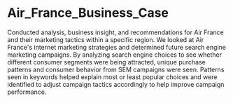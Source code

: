 # Air_France_Business_Case
Conducted analysis, business insight,  and recommendations for Air France and their marketing tactics within a specific region. We looked at Air France's internet marketing strategies and determined future search engine marketing campaigns. By analyzing search engine choices to see whether different consumer segments were being attracted,  unique purchase patterns and consumer behavior from SEM campaigns were seen. Patterns seen in keywords helped explain most or least popular choices and were identified to adjust campaign tactics accordingly to help improve campaign performance.
